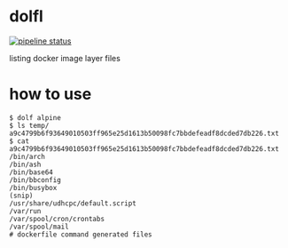 # dolfl
[![pipeline status](https://gitlab.apps.cs.ie.niigata-u.ac.jp/t-suzuki/dolfl/badges/master/pipeline.svg)](https://gitlab.apps.cs.ie.niigata-u.ac.jp/t-suzuki/dolfl/commits/master)

listing docker image layer files

# how to use
```
$ dolf alpine
$ ls temp/
a9c4799b6f93649010503ff965e25d1613b50098fc7bbdefeadf8dcded7db226.txt
$ cat a9c4799b6f93649010503ff965e25d1613b50098fc7bbdefeadf8dcded7db226.txt
/bin/arch
/bin/ash
/bin/base64
/bin/bbconfig
/bin/busybox
(snip)
/usr/share/udhcpc/default.script
/var/run
/var/spool/cron/crontabs
/var/spool/mail
# dockerfile command generated files
```
